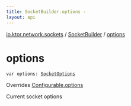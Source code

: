 ```yaml
---
title: SocketBuilder.options - 
layout: api
---
```


<div class='api-docs-breadcrumbs'><a href="../index.html">io.ktor.network.sockets</a> / <a href="index.html">SocketBuilder</a> / <a href="./options.html">options</a></div>

# options

<div class="signature"><code><span class="keyword">var </span><span class="identifier">options</span><span class="symbol">: </span><a href="../-socket-options/index.html"><span class="identifier">SocketOptions</span></a></code></div>

Overrides <a href="../-configurable/options.html">Configurable.options</a>

Current socket options

